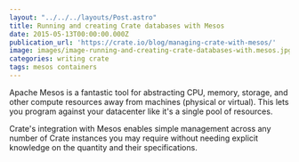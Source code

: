 ```yaml
---
layout: "../../../layouts/Post.astro"
title: Running and creating Crate databases with Mesos
date: 2015-05-13T00:00:00.000Z
publication_url: 'https://crate.io/blog/managing-crate-with-mesos/'
image: images/image-running-and-creating-crate-databases-with.mesos.jpg
categories: writing crate
tags: mesos containers
---
```


Apache Mesos is a fantastic tool for abstracting CPU, memory, storage, and other compute resources away from machines (physical or virtual). This lets you program against your datacenter like it's a single pool of resources.

Crate's integration with Mesos enables simple management across any number of Crate instances you may require without needing explicit knowledge on the quantity and their specifications.
